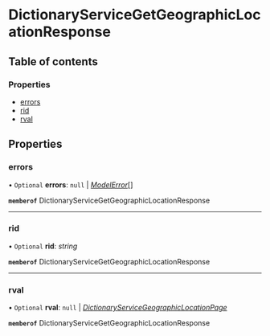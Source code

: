 # DictionaryServiceGetGeographicLocationResponse


## Table of contents

### Properties

- [errors](dictionaryservicegetgeographiclocationresponse.md#errors)
- [rid](dictionaryservicegetgeographiclocationresponse.md#rid)
- [rval](dictionaryservicegetgeographiclocationresponse.md#rval)

## Properties

### errors

• `Optional` **errors**: ``null`` \| [*ModelError*](modelerror.md)[]

**`memberof`** DictionaryServiceGetGeographicLocationResponse

___

### rid

• `Optional` **rid**: *string*

**`memberof`** DictionaryServiceGetGeographicLocationResponse

___

### rval

• `Optional` **rval**: ``null`` \| [*DictionaryServiceGeographicLocationPage*](dictionaryservicegeographiclocationpage.md)

**`memberof`** DictionaryServiceGetGeographicLocationResponse
